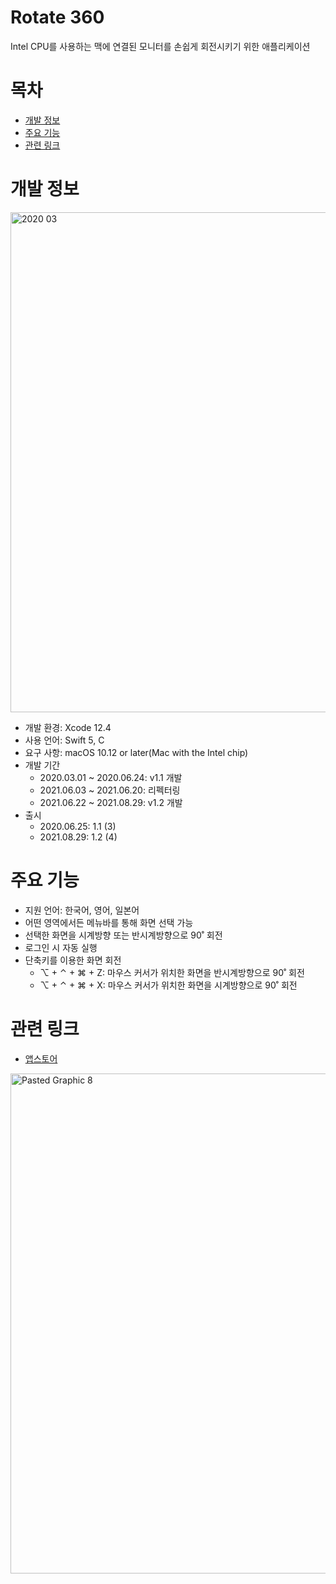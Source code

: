 # Rotate 360
Intel CPU를 사용하는 맥에 연결된 모니터를 손쉽게 회전시키기 위한 애플리케이션

# 목차
- [개발 정보](#개발-정보)
- [주요 기능](#주요-기능)
- [관련 링크](#관련-링크)

# 개발 정보
<img width="800" alt="2020 03" src="https://github.com/user-attachments/assets/671bc285-8470-4367-8a0a-53d14f8b13be">

- 개발 환경: Xcode 12.4
- 사용 언어: Swift 5, C
- 요구 사항: macOS 10.12 or later(Mac with the Intel chip)
- 개발 기간
    - 2020.03.01 ~ 2020.06.24: v1.1 개발
    - 2021.06.03 ~ 2021.06.20: 리펙터링
    - 2021.06.22 ~ 2021.08.29: v1.2 개발
- 출시
    - 2020.06.25: 1.1 (3)
    - 2021.08.29: 1.2 (4)

# 주요 기능
- 지원 언어: 한국어, 영어, 일본어
- 어떤 영역에서든 메뉴바를 통해 화면 선택 가능
- 선택한 화면을 시계방향 또는 반시계방향으로 90˚ 회전
- 로그인 시 자동 실행
- 단축키를 이용한 화면 회전
    - ⌥ + ⌃ + ⌘ + Z: 마우스 커서가 위치한 화면을 반시계방향으로 90˚ 회전
    - ⌥ + ⌃ + ⌘ + X: 마우스 커서가 위치한 화면을 시계방향으로 90˚ 회전

# 관련 링크
- [앱스토어](https://apps.apple.com/kr/app/rotate-360/id1519786106?l=ko&mt=12)
<img width="800" alt="Pasted Graphic 8" src="https://github.com/user-attachments/assets/01a60cd9-df39-4370-8870-824231af1094">


